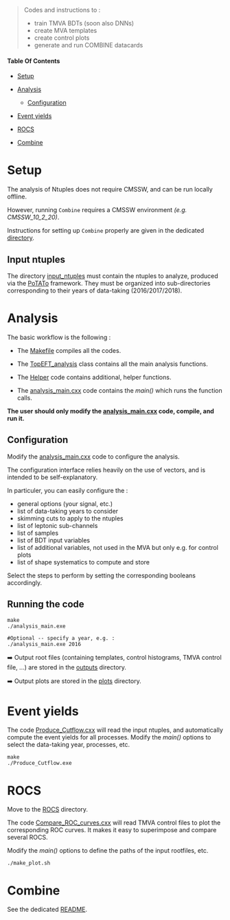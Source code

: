 <!--
```
CODE EXAMPLE
```

=== Emoji list (see https://gist.github.com/rxaviers/7360908)
:arrow_right:
:heavy_exclamation_mark:
:heavy_check_mark:
:link:
:white_check_mark:
:heavy_multiplication_x:
:x:
:negative_squared_cross_mark:
:bangbang:
:white_check_mark:
:copyright:
:clock430:
:no_entry:
:ok:
:arrow_right_hook:
:paperclip:
:open_file_folder:
:chart_with_upwards_trend:
:lock:
:hourglass:
:warning:
:construction:
:fr:
:one: :two: :hash:
:underage:
:put_litter_in_its_place:
:new:


:construction: **README UNDER CONSTRUCTION**
-------------------------------------------->


> Codes and instructions to :
> * train TMVA BDTs (soon also DNNs)
> * create MVA templates
> * create control plots
> * generate and run COMBINE datacards


#### Table Of Contents

* [Setup](https://github.com/nicolastonon/EFT-Simu-Pheno/tree/master/myAnalysis#Setup)

* [Analysis](https://github.com/nicolastonon/EFT-Simu-Pheno/tree/master/myAnalysis#Analysis)
  * [Configuration](https://github.com/nicolastonon/EFT-Simu-Pheno/tree/master/myAnalysis#Configuration)

* [Event yields](https://github.com/nicolastonon/EFT-Simu-Pheno/tree/master/myAnalysis#Event-yields)

* [ROCS](https://github.com/nicolastonon/EFT-Simu-Pheno/tree/master/myAnalysis#ROCS)


* [Combine](https://github.com/nicolastonon/EFT-Simu-Pheno/tree/master/myAnalysis#Combine)

# Setup

The analysis of Ntuples does not require CMSSW, and can be run locally offline.

However, running `Combine` requires a CMSSW environment *(e.g. CMSSW_10_2_20)*.

Instructions for setting up `Combine` properly are given in the dedicated [directory](https://github.com/nicolastonon/EFT-Simu-Pheno/tree/master/myAnalysis/COMBINE).

## Input ntuples

The directory [input_ntuples](https://github.com/nicolastonon/EFT-Simu-Pheno/tree/master/myAnalysis/input_ntuples) must contain the ntuples to analyze, produced via the [PoTATo](https://gitlab.cern.ch/joknolle/potato) framework.
They must be organized into sub-directories corresponding to their years of data-taking (2016/2017/2018).

# Analysis

The basic workflow is the following :

* The [Makefile](https://github.com/nicolastonon/EFT-Simu-Pheno/blob/master/myAnalysis/Makefile) compiles all the codes.

* The [TopEFT_analysis](https://github.com/nicolastonon/EFT-Simu-Pheno/blob/master/myAnalysis/TopEFT_analysis.cxx) class contains all the main analysis functions.

* The [Helper](https://github.com/nicolastonon/EFT-Simu-Pheno/blob/master/myAnalysis/Helper.cxx) code contains additional, helper functions.

* The [analysis_main.cxx](https://github.com/nicolastonon/EFT-Simu-Pheno/blob/master/myAnalysis/analysis_main.cxx) code contains the *main()* which runs the function calls.

**The user should only modify the [analysis_main.cxx](https://github.com/nicolastonon/EFT-Simu-Pheno/blob/master/myAnalysis/analysis_main.cxx) code, compile, and run it.**

## Configuration

Modify the [analysis_main.cxx](https://github.com/nicolastonon/EFT-Simu-Pheno/blob/master/myAnalysis/analysis_main.cxx) code to configure the analysis.

The configuration interface relies heavily on the use of vectors, and is intended to be self-explanatory.

In particuler, you can easily configure the :
* general options (your signal, etc.)
* list of data-taking years to consider
* skimming cuts to apply to the ntuples
* list of leptonic sub-channels
* list of samples
* list of BDT input variables
* list of additional variables, not used in the MVA but only e.g. for control plots
* list of shape systematics to compute and store

Select the steps to perform by setting the corresponding booleans accordingly.

## Running the code

```
make
./analysis_main.exe

#Optional -- specify a year, e.g. :
./analysis_main.exe 2016
```

:arrow_right: Output root files (containing templates, control histograms, TMVA control file, ...) are stored in the [outputs](https://github.com/nicolastonon/EFT-Simu-Pheno/blob/master/myAnalysis/outputs) directory.

:arrow_right: Output plots are stored in the [plots](https://github.com/nicolastonon/EFT-Simu-Pheno/blob/master/myAnalysis/plots) directory.

# Event yields

The code [Produce_Cutflow.cxx](https://github.com/nicolastonon/EFT-Simu-Pheno/blob/master/myAnalysis/Produce_Cutflow.cxx) will read the input ntuples, and automatically compute the event yields for all processes.
Modify the *main()* options to select the data-taking year, processes, etc.

```
make
./Produce_Cutflow.exe
```
# ROCS

Move to the [ROCS](https://github.com/nicolastonon/EFT-Simu-Pheno/blob/master/myAnalysis/ROCS) directory.

The code [Compare_ROC_curves.cxx](https://github.com/nicolastonon/EFT-Simu-Pheno/blob/master/myAnalysis/ROCS/Compare_ROC_curves.cxx) will read TMVA control files to plot the corresponding ROC curves.
It makes it easy to superimpose and compare several ROCS.

Modify the *main()* options to define the paths of the input rootfiles, etc.

```
./make_plot.sh
```

# Combine

See the dedicated [README](https://github.com/nicolastonon/EFT-Simu-Pheno/tree/master/myAnalysis/COMBINE).
